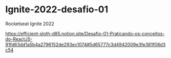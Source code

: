 # Ignite-2022-desafio-01
Rocketseat Ignite 2022


https://efficient-sloth-d85.notion.site/Desafio-01-Praticando-os-conceitos-do-ReactJS-91fd63dd1a5b4a2796152de293ec1074#5d65777c3d4942009e3fe381f08d3c54